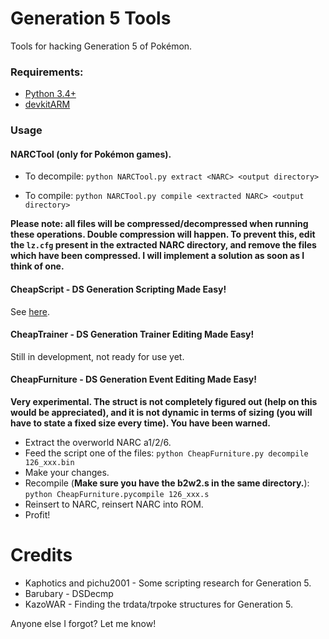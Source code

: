 # Generation 5 Tools
Tools for hacking Generation 5 of Pokémon.

### Requirements:
* [Python 3.4+](https://www.python.org)
* [devkitARM](https://github.com/devkitPro/installer/releases)

### Usage

#### NARCTool (only for Pokémon games).
* To decompile:
```python NARCTool.py extract <NARC> <output directory>```

* To compile:
```python NARCTool.py compile <extracted NARC> <output directory>```

**Please note: all files will be compressed/decompressed when running these operations. Double compression will happen. To prevent this, edit the `lz.cfg` present in the extracted NARC directory, and remove the files which have been compressed. I will implement a solution as soon as I think of one.**

#### CheapScript - DS Generation Scripting Made Easy!
See [here](https://github.com/CodenamePU/CheapScript).

#### CheapTrainer - DS Generation Trainer Editing Made Easy!
Still in development, not ready for use yet.

#### CheapFurniture - DS Generation Event Editing Made Easy!
**Very experimental. The struct is not completely figured out (help on this would be appreciated), and it is not dynamic in terms of sizing (you will have to state a fixed size every time). You have been warned.**

* Extract the overworld NARC a1/2/6.
* Feed the script one of the files: 
  ```python CheapFurniture.py decompile 126_xxx.bin```
* Make your changes.
* Recompile (**Make sure you have the b2w2.s in the same directory.**):
  ```python CheapFurniture.pycompile 126_xxx.s``` 
* Reinsert to NARC, reinsert NARC into ROM.
* Profit!

# Credits
* Kaphotics and pichu2001 - Some scripting research for Generation 5.
* Barubary - DSDecmp
* KazoWAR - Finding the trdata/trpoke structures for Generation 5.

Anyone else I forgot? Let me know!
